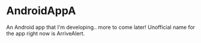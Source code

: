 AndroidAppA
===========

An Android app that I'm developing.. more to come later!
Unofficial name for the app right now is ArriveAlert.
